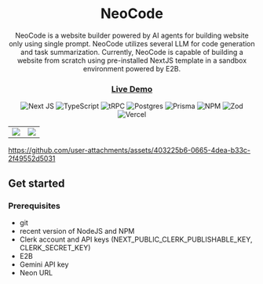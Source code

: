 <div align="center" style="text-align: center;">

<h1>NeoCode</h1>

<p>
  NeoCode is a website builder powered by AI agents for building website only using single prompt. NeoCode utilizes several LLM for code generation and task summarization. 
  Currently, NeoCode is capable of building a website from scratch using pre-installed NextJS template in a sandbox environment powered by E2B. 
</p>

<h3>
  <a href="https://neocode-one.vercel.app/">Live Demo</a>
</h3>

![Next JS](https://img.shields.io/badge/Next-black?style=for-the-badge&logo=next.js&logoColor=white)
![TypeScript](https://img.shields.io/badge/typescript-%23007ACC.svg?style=for-the-badge&logo=typescript&logoColor=white)
![tRPC](https://img.shields.io/badge/tRPC-%232596BE.svg?style=for-the-badge&logo=tRPC&logoColor=white)
![Postgres](https://img.shields.io/badge/postgres-%23316192.svg?style=for-the-badge&logo=postgresql&logoColor=white)
![Prisma](https://img.shields.io/badge/Prisma-3982CE?style=for-the-badge&logo=Prisma&logoColor=white)
![NPM](https://img.shields.io/badge/NPM-%23CB3837.svg?style=for-the-badge&logo=npm&logoColor=white)
![Zod](https://img.shields.io/badge/zod-%233068b7.svg?style=for-the-badge&logo=zod&logoColor=white)
![Vercel](https://img.shields.io/badge/vercel-%23000000.svg?style=for-the-badge&logo=vercel&logoColor=white)

</div>

<table>
  <tr>
    <td><img src="https://github.com/user-attachments/assets/db527dc3-7351-4ec4-96a3-e63e6af62b88"></td>
    <td><img src="https://github.com/user-attachments/assets/f89294a5-a1a1-4829-92d1-8135cfeee453"></td>
  </tr>
</table>

https://github.com/user-attachments/assets/403225b6-0665-4dea-b33c-2f49552d5031

## Get started 
### Prerequisites
- git
- recent version of NodeJS and NPM
- Clerk account and API keys (NEXT_PUBLIC_CLERK_PUBLISHABLE_KEY, CLERK_SECRET_KEY)
- E2B
- Gemini API key
- Neon URL



